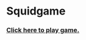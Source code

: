# Squidgame 

<a href = "https://ashwin1321.github.io/Squidgame/"> <h3> Click here to play game.</h3> </a>

